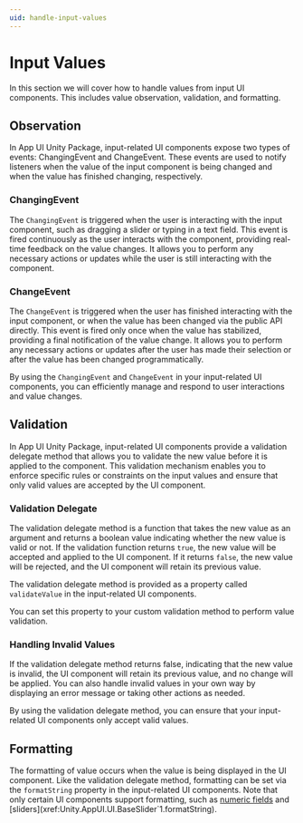 ```yaml
---
uid: handle-input-values
---
```


# Input Values

In this section we will cover how to handle values from input UI components. This includes value observation, validation, and formatting.

## Observation

In App UI Unity Package, input-related UI components expose two types of events: ChangingEvent and ChangeEvent. 
These events are used to notify listeners when the value of the input component is being changed and when the value has finished changing, respectively.

### ChangingEvent

The `ChangingEvent` is triggered when the user is interacting with the input component, such as dragging a slider or typing in a text field. 
This event is fired continuously as the user interacts with the component, providing real-time feedback on the value changes. 
It allows you to perform any necessary actions or updates while the user is still interacting with the component.

### ChangeEvent

The `ChangeEvent` is triggered when the user has finished interacting with the input component, or when the value has been changed via the public API directly. 
This event is fired only once when the value has stabilized, providing a final notification of the value change. 
It allows you to perform any necessary actions or updates after the user has made their selection or after the value has been changed programmatically.

By using the `ChangingEvent` and `ChangeEvent` in your input-related UI components, you can efficiently manage and respond to user interactions and value changes.

## Validation

In App UI Unity Package, input-related UI components provide a validation delegate method that allows you to validate the new value before it is applied to the component. 
This validation mechanism enables you to enforce specific rules or constraints on the input values and ensure that only valid values are accepted by the UI component.

### Validation Delegate

The validation delegate method is a function that takes the new value as an argument and returns a boolean value indicating whether the new value is valid or not. 
If the validation function returns `true`, the new value will be accepted and applied to the UI component.
If it returns `false`, the new value will be rejected, and the UI component will retain its previous value.

The validation delegate method is provided as a property called `validateValue` in the input-related UI components.

You can set this property to your custom validation method to perform value validation.

### Handling Invalid Values

If the validation delegate method returns false, indicating that the new value is invalid, 
the UI component will retain its previous value, and no change will be applied. 
You can also handle invalid values in your own way by displaying an error message or taking other actions as needed.

By using the validation delegate method, you can ensure that your input-related UI components only accept valid values.

## Formatting

The formatting of value occurs when the value is being displayed in the UI component. 
Like the validation delegate method, formatting can be set via the `formatString` property in the input-related UI components. Note that only certain UI components support formatting, such as [numeric fields](xref:Unity.AppUI.UI.NumericalField`1.formatString) and [sliders](xref:Unity.AppUI.UI.BaseSlider`1.formatString).